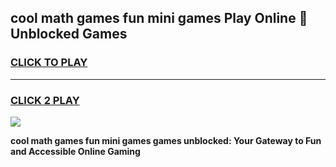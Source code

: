 
## cool math games fun mini games Play Online 👋 Unblocked Games
<h3>
<a href="https://news.freeplayer.one?title=cool_math_games_fun_mini_games&ref=17CMG">CLICK TO PLAY</a></h3>
<hr>

<h3>
<a href="https://news.freeplayer.one?title=cool_math_games_fun_mini_games&ref=17CMG">CLICK 2 PLAY</a>
  
</h3>

<a href="https://news.freeplayer.one?title=cool_math_games_fun_mini_games&ref=17CMG/"><img src="https://clearcache.store/games.png"></a>


**cool math games fun mini games games unblocked: Your Gateway to Fun and Accessible Online Gaming**
